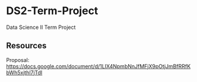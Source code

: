 # DS2-Term-Project
Data Science II Term Project


## Resources
Proposal:  https://docs.google.com/document/d/1LIX4NpmbNnJfMFjX9pOtjJmBfRRfKbWh5xjthl7jTdI
